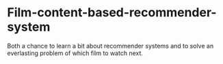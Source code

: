 # Film-content-based-recommender-system

Both a chance to learn a bit about recommender systems and to solve an everlasting problem of which film to watch next.
